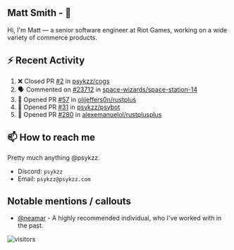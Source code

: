 <!--
[![PsyKzz's github stats](https://github-readme-stats.vercel.app/api?username=psykzz&show_icons=true)](https://github.com/anuraghazra/github-readme-stats)
-->

## Matt Smith - 👋
Hi, I'm Matt — a senior software engineer at Riot Games, working on a wide variety of commerce products.

## ⚡ Recent Activity

<!--START_SECTION:activity-->
1. ❌ Closed PR [#2](https://github.com/psykzz/cogs/pull/2) in [psykzz/cogs](https://github.com/psykzz/cogs)
2. 🗣 Commented on [#23712](https://github.com/space-wizards/space-station-14/issues/23712) in [space-wizards/space-station-14](https://github.com/space-wizards/space-station-14)
3. 💪 Opened PR [#57](https://github.com/olijeffers0n/rustplus/pull/57) in [olijeffers0n/rustplus](https://github.com/olijeffers0n/rustplus)
4. 💪 Opened PR [#31](https://github.com/psykzz/psybot/pull/31) in [psykzz/psybot](https://github.com/psykzz/psybot)
5. 💪 Opened PR [#280](https://github.com/alexemanuelol/rustplusplus/pull/280) in [alexemanuelol/rustplusplus](https://github.com/alexemanuelol/rustplusplus)
<!--END_SECTION:activity-->


## 📫 How to reach me

Pretty much anything @psykzz.

- Discord: `psykzz`
- Email: `psykzz@psykzz.com`


## Notable mentions / callouts

 - [@neamar](https://github.com/neamar) - A highly recommended individual, who I've worked with in the past.


![visitors](https://visitor-badge.glitch.me/badge?page_id=psykzz/psykzz)


